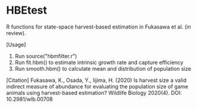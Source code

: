 # HBEtest

R functions for state-space harvest-based estimation in Fukasawa et al. (in review).

[Usage]
1. Run source("hbmfilter.r")
2. Run fit.hbm() to estimate intrinsic growth rate and capture efficiency
3. Run smooth.hbm() to calculate mean and distribution of population size

[Citation]
Fukasawa, K., Osada, Y., Iijima, H. (2020) Is harvest size a valid indirect measure of abundance for evaluating the population size of game animals using harvest-based estimation? Wildlife Biology 2020(4). DOI: 10.2981/wlb.00708
